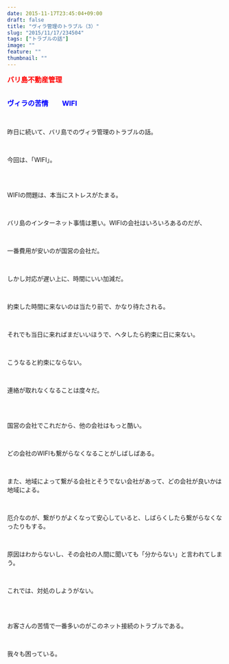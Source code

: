 ```yaml
---
date: 2015-11-17T23:45:04+09:00
draft: false
title: "ヴィラ管理のトラブル（3）"
slug: "2015/11/17/234504"
tags: ["トラブルの話"]
image: ""
feature: ""
thumbnail: ""
---
```

<p><font color="#ff0000" size="3"><strong>バリ島不動産管理</strong></font></p><p><br/><font color="#0000ff" size="3"><strong>ヴィラの苦情　　WIFI</strong></font></p><br/><p>昨日に続いて、バリ島でのヴィラ管理のトラブルの話。</p><br/><p>今回は、「WIFI」。</p><br/><br/><p>WIFIの問題は、本当にストレスがたまる。</p><br/><p>バリ島のインターネット事情は悪い。WIFIの会社はいろいろあるのだが、</p><br/><p>一番費用が安いのが国営の会社だ。</p><br/><p>しかし対応が遅い上に、時間にいい加減だ。</p><br/><p>約束した時間に来ないのは当たり前で、かなり待たされる。</p><br/><p>それでも当日に来ればまだいいほうで、ヘタしたら約束に日に来ない。</p><br/><p>こうなると約束にならない。</p><br/><p>連絡が取れなくなることは度々だ。</p><br/><br/><p>国営の会社でこれだから、他の会社はもっと酷い。</p><br/><p>どの会社のWIFIも繋がらなくなることがしばしばある。</p><br/><p>また、地域によって繋がる会社とそうでない会社があって、どの会社が良いかは地域による。</p><br/><p>厄介なのが、繋がりがよくなって安心していると、しばらくしたら繋がらなくなったりもする。</p><br/><p>原因はわからないし、その会社の人間に聞いても「分からない」と言われてしまう。</p><br/><p>これでは、対処のしようがない。</p><br/><br/><p>お客さんの苦情で一番多いのがこのネット接続のトラブルである。</p><br/><p>我々も困っている。</p><br/><br/>

